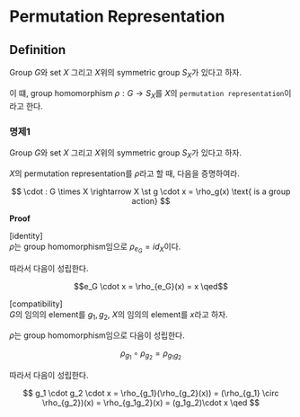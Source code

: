 # Permutation Representation
## Definition
Group $G$와 set $X$ 그리고 $X$위의 symmetric group $S_X$가 있다고 하자.

이 떄, group homomorphism $\rho: G \rightarrow S_X$를 $X$의 `permutation representation`이라고 한다.

### 명제1
Group $G$와 set $X$ 그리고 $X$위의 symmetric group $S_X$가 있다고 하자.

$X$의 permutation representation를 $\rho$라고 할 때, 다음을 증명하여라.

$$ \cdot : G \times X \rightarrow X \st g \cdot x = \rho_g(x) \text{ is a group action}  $$

**Proof**

[identity]  
$\rho$는 group homomorphism임으로 $\rho_{e_G} = id_X$이다. 

따라서 다음이 성립한다.

$$e_G \cdot x = \rho_{e_G}(x) = x \qed$$  

[compatibility]  
$G$의 임의의 element를 $g_1,g_2$, $X$의 임의의 element를 $x$라고 하자.

$\rho$는 group homomorphism임으로 다음이 성립한다.

$$\rho_{g_1} \circ \rho_{g_2} = \rho_{g_1g_2}$$ 

따라서 다음이 성립한다.

$$ g_1 \cdot g_2 \cdot x = \rho_{g_1}(\rho_{g_2}(x)) = (\rho_{g_1} \circ \rho_{g_2})(x) = \rho_{g_1g_2}(x) = (g_1g_2)\cdot x \qed $$
